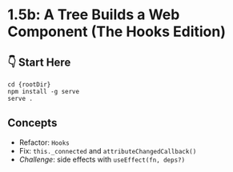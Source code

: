 # 1.5b: A Tree Builds a Web Component (The Hooks Edition)

## :point_down: Start Here

```shell
cd {rootDir}
npm install -g serve
serve .
```

## Concepts

- Refactor: `Hooks`
- Fix: `this._connected` and `attributeChangedCallback()`
- _Challenge_: side effects with `useEffect(fn, deps?)`
